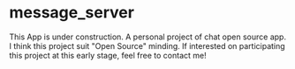 # message_server

This App is under construction. A personal project of chat open source app. I think this project suit "Open Source" minding. If interested on participating this project at this early stage, feel free to contact me!